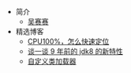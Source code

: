 - 简介
  - [吴赛赛](user/user.md)
- 精选博客
  - [CPU100%，怎么快速定位](test/test.md)
  - [谈一谈 9 年前的 jdk8 的新特性](md/谈一谈9年前的jdk8的新特性.md)
  - [自定义类加载器](md/自定义类加载器.md)
